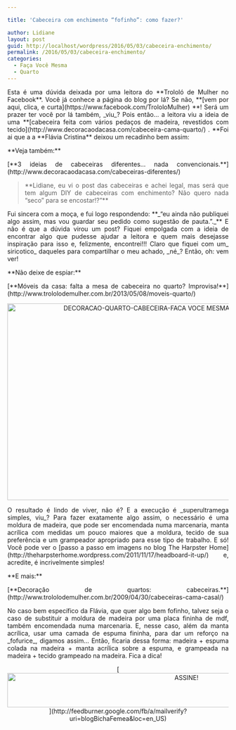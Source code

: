 ```yaml
---

title: 'Cabeceira com enchimento “fofinho”: como fazer?'

author: Lidiane
layout: post
guid: http://localhost/wordpress/2016/05/03/cabeceira-enchimento/
permalink: /2016/05/03/cabeceira-enchimento/
categories:
  - Faça Você Mesma
  - Quarto
---
```

<p align="justify">
  Esta é uma dúvida deixada por uma leitora do **Trololó de Mulher no Facebook**. Você já conhece a página do blog por lá? Se não, **[vem por aqui, clica, e curta](https://www.facebook.com/TrololoMulher) **! Será um prazer ter você por lá também, _viu_? Pois então… a leitora viu a ideia de uma **[cabeceira feita com vários pedaços de madeira, revestidos com tecido](http://www.decoracaodacasa.com/cabeceira-cama-quarto/) . **Foi ai que a a **Flávia Cristina** deixou um recadinho bem assim:
</p>

<p align="justify">
  **Veja também:**
</p>

<p align="justify">
  [**3 ideias de cabeceiras diferentes… nada convencionais.**](http://www.decoracaodacasa.com/cabeceiras-diferentes/) 
</p>

> <p align="justify">
>   **Lidiane, eu vi o post das cabeceiras e achei legal, mas será que tem algum DIY de cabeceiras com enchimento? Não quero nada &#8220;seco&#8221; para se encostar!?”**
> </p>

<p align="justify">
  Fui sincera com a moça, e fui logo respondendo: **_“eu ainda não publiquei algo assim, mas vou guardar seu pedido como sugestão de pauta.”._** E não é que a dúvida virou um post? Fiquei empolgada com a ideia de encontrar algo que pudesse ajudar a leitora e quem mais desejasse inspiração para isso e, felizmente, encontrei!!! Claro que fiquei com um_ siricotico_ daqueles para compartilhar o meu achado, _né_? Então, oh: vem ver!
</p>

<p align="justify">
  **Não deixe de espiar:**
</p>

<p align="justify">
  [**Móveis da casa: falta a mesa de cabeceira no quarto? Improvisa!**](http://www.trololodemulher.com.br/2013/05/08/moveis-quarto/) 
</p>

<p align="center">
  <a href="http://www.decoracaodacasa.com/blog/wp-content/uploads/2014/10/DECORACAO-QUARTO-CABECEIRA-FACA-VOCE-MESMA.png"><img class="alignnone size-full wp-image-2225" src="http://www.decoracaodacasa.com/blog/wp-content/uploads/2014/10/DECORACAO-QUARTO-CABECEIRA-FACA-VOCE-MESMA.png" alt="DECORACAO-QUARTO-CABECEIRA-FACA VOCE MESMA" width="618" height="447" /></a>
</p>

<p align="justify">
  O resultado é lindo de viver, não é? E a execução é _superultramega simples, viu_? Para fazer exatamente algo assim, o necessário é uma moldura de madeira, que pode ser encomendada numa marcenaria, manta acrílica com medidas um pouco maiores que a moldura, tecido de sua preferência e um grampeador apropriado para esse tipo de trabalho. E só! Você pode ver o [passo a passo em imagens no blog The Harpster Home](http://theharpsterhome.wordpress.com/2011/11/17/headboard-it-up/)  e, acredite, é incrivelmente simples!
</p>

<p align="justify">
  **E mais:**
</p>

<p align="justify">
  [**Decoração de quartos: cabeceiras.**](http://www.trololodemulher.com.br/2009/04/30/cabeceiras-cama-casal/) 
</p>

<p align="justify">
  No caso bem específico da Flávia, que quer algo bem fofinho, talvez seja o caso de substituir a moldura de madeira por uma placa fininha de mdf, também encomendada numa marcenaria. E, nesse caso, além da manta acrílica, usar uma camada de espuma fininha, para dar um reforço na _fofurice_, digamos assim… Então, ficaria dessa forma: madeira + espuma colada na madeira + manta acrílica sobre a espuma, e grampeada na madeira + tecido grampeado na madeira. Fica a dica!
</p>

<p align="center">
  [<img class="alignnone size-full wp-image-10439" src="http://www.trololodemulher.com.br/blog/wp-content/uploads/2014/09/ASSINE.png" alt="ASSINE!" width="800" height="78" />](http://feedburner.google.com/fb/a/mailverify?uri=blogBichaFemea&loc=en_US) 
</p>

<p align="justify">